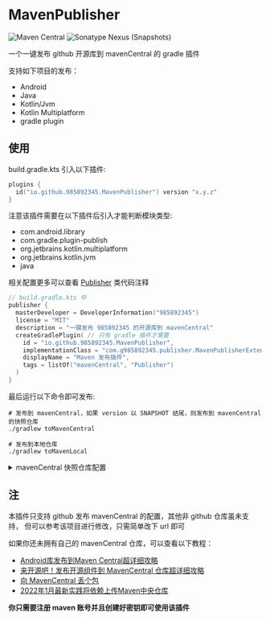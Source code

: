 # MavenPublisher
![Maven Central](https://img.shields.io/maven-central/v/io.github.985892345/MavenPublisher?server=https://s01.oss.sonatype.org&label=release)
![Sonatype Nexus (Snapshots)](https://img.shields.io/nexus/s/io.github.985892345/MavenPublisher?server=https://s01.oss.sonatype.org&label=SNAPSHOT)

一个一键发布 github 开源库到 mavenCentral 的 gradle 插件

支持如下项目的发布：
- Android
- Java
- Kotlin/Jvm
- Kotlin Multiplatform
- gradle plugin

## 使用
build.gradle.kts 引入以下插件:
```kotlin
plugins {
  id("io.github.985892345.MavenPublisher") version "x.y.z"
}
```
注意该插件需要在以下插件后引入才能判断模块类型:
- com.android.library
- com.gradle.plugin-publish
- org.jetbrains.kotlin.multiplatform
- org.jetbrains.kotlin.jvm
- java

相关配置更多可以查看 [Publisher](./src/main/kotlin/com/g985892345/publisher/Publisher.kt) 类代码注释
```kotlin
// build.gradle.kts 中
publisher {
  masterDeveloper = DeveloperInformation("985892345")
  license = "MIT"
  description = "一键发布 985892345 的开源库到 mavenCentral"
  createGradlePlugin( // 只有 gradle 插件才需要
    id = "io.github.985892345.MavenPublisher",
    implementationClass = "com.g985892345.publisher.MavenPublisherExtension",
    displayName = "Maven 发布插件",
    tags = listOf("mavenCentral", "Publisher")
  )
}
```

最后运行以下命令即可发布:
```shell
# 发布到 mavenCentral，如果 version 以 SNAPSHOT 结尾，则发布到 mavenCentral 的快照仓库
./gradlew toMavenCentral

# 发布到本地仓库
./gradlew toMavenLocal
```

<details>
<summary>mavenCentral 快照仓库配置</summary>

```kotlin
// setting.gradle.kts
// gradle 插件仓库地址
pluginManagement {
  repositories {
    // ...
    // mavenCentral 快照仓库
    maven("https://s01.oss.sonatype.org/content/repositories/snapshots/")
  }
}

// 依赖地址
// 这个 dependencyResolutionManagement 为 Android 端的写法，该写法用于统一所有模块依赖
dependencyResolutionManagement {
  repositoriesMode.set(RepositoriesMode.FAIL_ON_PROJECT_REPOS)
  repositories {
    // ...
    // mavenCentral 快照仓库
    maven("https://s01.oss.sonatype.org/content/repositories/snapshots/")
  }
}
```
如果不使用 `dependencyResolutionManagement` 则采取以下写法
```kotlin
// build.gradle.kts
repositories {
  // mavenCentral 快照仓库
  maven("https://s01.oss.sonatype.org/content/repositories/snapshots/")
}
```
</details>

## 注
本插件只支持 github 发布 mavenCentral 的配置，其他非 github 仓库虽未支持，
但可以参考该项目进行修改，只需简单改下 url 即可

如果你还未拥有自己的 mavenCentral 仓库，可以查看以下教程：
- [Android库发布到Maven Central超详细攻略](https://juejin.cn/post/7044831526671876110)
- [来开源吧！发布开源组件到 MavenCentral 仓库超详细攻略](https://juejin.cn/post/7135457823055413278)
- [向 MavenCentral 丢个包](https://juejin.cn/post/7074773046707355661)
- [2022年1月最新实践将依赖上传Maven中央仓库](https://blog.csdn.net/slipperySoap/article/details/122732707?utm_medium=distribute.pc_aggpage_search_result.none-task-blog-2~aggregatepage~first_rank_ecpm_v1~rank_v31_ecpm-1-122732707-null-null.pc_agg_new_rank&utm_term=%E7%94%B3%E8%AF%B7maven%E4%BB%93%E5%BA%93&spm=1000.2123.3001.4430)

**你只需要注册 maven 账号并且创建好密钥即可使用该插件**
